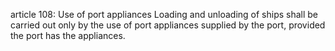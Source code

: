 article 108: Use of port appliances
Loading and unloading of ships shall be carried out only by the use of port appliances supplied by the port, provided the port has the appliances. 
<ul>
</ul>
